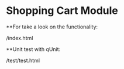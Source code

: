 # Shopping Cart Module

**For take a look on the functionality:

/index.html

**Unit test with qUnit:

/test/test.html


